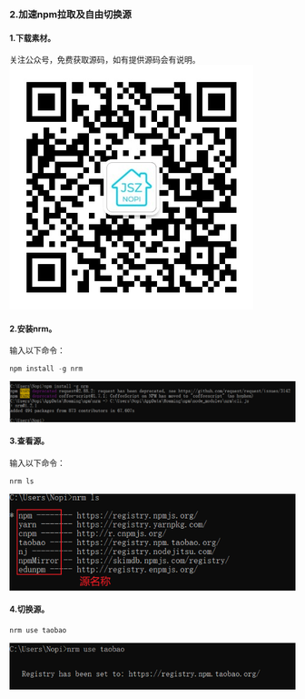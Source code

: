 ### 2.加速npm拉取及自由切换源
#### 1.下载素材。
关注公众号，免费获取源码，如有提供源码会有说明。
![title](https://raw.githubusercontent.com/JSZNopi/JSZImage/master/gitnote/2019/10/30/WXCODE-1572446034519.jpeg)

#### 2.安装nrm。
输入以下命令：
```java
npm install -g nrm
```
![title](https://raw.githubusercontent.com/JSZNopi/JSZImage/master/gitnote/2020/03/01/1-1583074380639.png)


#### 3.查看源。
输入以下命令：
```java
nrm ls
```
![title](https://raw.githubusercontent.com/JSZNopi/JSZImage/master/gitnote/2020/03/01/2-1583074388290.png)

#### 4.切换源。
```java
nrm use taobao
```
![title](https://raw.githubusercontent.com/JSZNopi/JSZImage/master/gitnote/2020/03/01/3-1583074393657.png)





